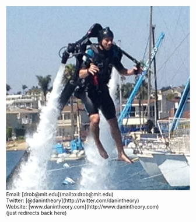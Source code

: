 <img src="images/dan-jet-pack.png" alt="Dan and a jet pack" />
<br />
Email: [drob@mit.edu](mailto:drob@mit.edu)
<br />
Twitter: [@danintheory](http://twitter.com/danintheory)
<br />
Website: [www.danintheory.com](http://www.danintheory.com) 
<br />
(just redirects back here)